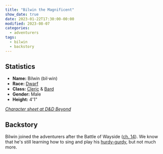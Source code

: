 ```yaml
---
title: "Bilwin the Magnificent"
show_date: true
date: 2023-01-22T17:30:00-00:00
modified: 2023-08-07
categories:
  - adventurers
tags:
  - bilwin
  - backstory
---
```


## Statistics

-   **Name:** Bilwin (bil·win)
-   **Race:** [Dwarf](https://www.dndbeyond.com/races/13-dwarf) 
-   **Class:** [Cleric](https://www.dndbeyond.com/classes/cleric) & [Bard](https://www.dndbeyond.com/classes/bard)
-   **Gender:** Male 
-   **Height:** 4'1"
 
_[Character sheet at D&D Beyond](https://www.dndbeyond.com/characters/105006861)_

## Backstory

Bilwin joined the adventurers after the Battle of Wayside ([ch. 14](/dnd/campaign/chapter-14/)).
We know that he's still learning how to sing and play his [hurdy-gurdy](https://en.wikipedia.org/wiki/Hurdy-gurdy),
but not much more.
